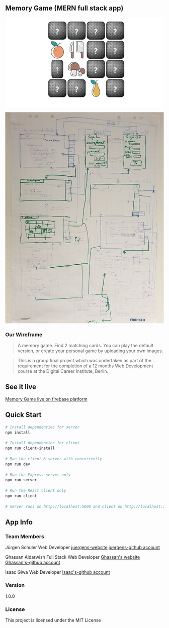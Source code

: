 ## Memory Game (MERN full stack app)



![Screenshot](src/assets/mem-home.gif)

![Screenshot](wireframe.jpg)
### Our Wireframe 


> A memory game. Find 2 matching cards. You can play the default version, or create your personal game by uploading your own images.

> This is a group final project which was undertaken as part of the requirement for the completion of a 12 months Web Development course at the Digital Career Institute, Berlin. 


## See it live

[Memory Game live on firebase platform](https://memory-game-fb235.firebaseapp.com/)

## Quick Start

```bash
# Install dependencies for server
npm install

# Install dependencies for client
npm run client-install

# Run the client & server with concurrently
npm run dev

# Run the Express server only
npm run server

# Run the React client only
npm run client

# Server runs on http://localhost:5000 and client on http://localhost:3000
```


## App Info

### Team Members




Jürgen Schuler Web Developer
[juergens-website](https://bierwurst.github.io/)
[juergens-github account](https://github.com/Bierwurst)

Ghassan Aldarwish Full Stack Web Developer
[Ghassan's website](http://ghassanaldarwish.de/)
[Ghassan's-github account](https://github.com/Ghassanooooo)

Isaac Giwa Web Developer
[Isaac's-github account](https://github.com/MrHezekiah)





### Version

1.0.0

### License

This project is licensed under the MIT License
